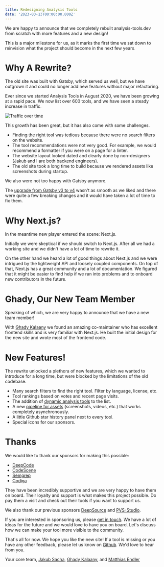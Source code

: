```yaml
---
title: Redesigning Analysis Tools
date: '2023-03-13T00:00:00.000Z'
---
```


We are happy to announce that we completely rebuilt analysis-tools.dev from
scratch with more features and a new design!

This is a major milestone for us, as it marks the first time we sat down to
reinvision what the project should become in the next few years.

# Why A Rewrite?

The old site was built with Gatsby, which served us well, but we have outgrown
it and could no longer add new features without major refactoring.

Ever since we started Analysis Tools in August 2020, we have been growing at a rapid pace.
We now list over 600 tools, and we have seen a steady increase in traffic.

![Traffic over time](/assets/images/blog/traffic.png)

This growth has been great, but it has also come with some challenges.

-   Finding the right tool was tedious because there were no search filters on
    the website.
-   The tool recommendations were not very good. For example, we would recommend a
    formatter if you were on a page for a linter.
-   The website layout looked dated and clearly done by non-designers (Jakub and
    I are both backend engineers).
-   The old site took a long time to build because we rendered assets like
    screenshots during startup.

We also were not too happy with Gatsby anymore.

The [upgrade from Gatsby v3 to
v4](https://www.gatsbyjs.com/docs/reference/release-notes/migrating-from-v3-to-v4/)
wasn't as smooth as we liked and there were quite a few breaking changes and it
would have taken a lot of time to fix them.

# Why Next.js?

In the meantime new player entered the scene: Next.js.

Initially we were skeptical if we should switch to Next.js.
After all we had a working site and we didn't have a lot of time to rewrite it.

On the other hand we heard a lot of good things about Next.js and we were
intrigued by the lightweight API and loosely coupled components. On top of that,
Next.js has a great community and a lot of documentation. We figured that it
might be easier to find help if we ran into problems and to onboard new
contributors in the future.

# Ghady, Our New Team Member

Speaking of which, we are very happy to announce that we have a new team member!

With [Ghady Kalaany](https://github.com/Ghadyk) we found an amazing
co-maintainer who has excellent frontend skills and is very familiar with
Next.js. He built the initial design for the new site and wrote most of the
frontend code.

# New Features!

The rewrite unlocked a plethora of new features, which we wanted to introduce for a
long time, but were blocked by the limitations of the old codebase.

-   Many search filters to find the right tool. Filter by language, license, etc.
-   Tool rankings based on votes and recent page visits.
-   The addition of [dynamic analysis
    tools](https://github.com/analysis-tools-dev/dynamic-analysis) to the list.
-   A new [pipeline for
    assets](https://github.com/analysis-tools-dev/assets/actions) (screenshots,
    videos, etc.) that works completely asynchronously.
-   A little Github star history panel next to every tool.
-   Special icons for our sponsors.

# Thanks

We would like to thank our sponsors for making this possible:

-   [DeepCode](https://www.deepcode.ai/)
-   [CodeScene](https://codescene.io/)
-   [Semgrep](https://semgrep.dev/)
-   [Codiga](https://codiga.io/)

They have been incredibly supportive and we are very happy to have them on
board. Their loyalty and support is what makes this project possible.
Do pay them a visit and check out their tools if you want to support us.

We also thank our previous sponsors [DeepSource](https://deepsource.io/)
and [PVS-Studio](https://www.viva64.com/en/pvs-studio/).

If you are interested in sponsoring us, please [get in touch](/sponsors/).
We have a lot of ideas for the future and we would love to have you on board.
Let's discuss how we can make your tool more visible to the community.

That's all for now. We hope you like the new site! If a tool is missing or you
have any other feedback, please let us know on
[Github](https://github.com/analysis-tools-dev/static-analysis). We'd love to
hear from you.

Your core team,
[Jakub Sacha](https://github.com/jakubsacha), [Ghady Kalaany](https://github.com/Ghadyk), and [Matthias Endler](https://github.com/mre)
